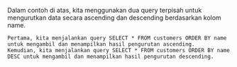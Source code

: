 Dalam contoh di atas, kita menggunakan dua query terpisah untuk mengurutkan data secara ascending dan descending berdasarkan kolom name.

    Pertama, kita menjalankan query SELECT * FROM customers ORDER BY name untuk mengambil dan menampilkan hasil pengurutan ascending.
    Kemudian, kita menjalankan query SELECT * FROM customers ORDER BY name DESC untuk mengambil dan menampilkan hasil pengurutan descending.
